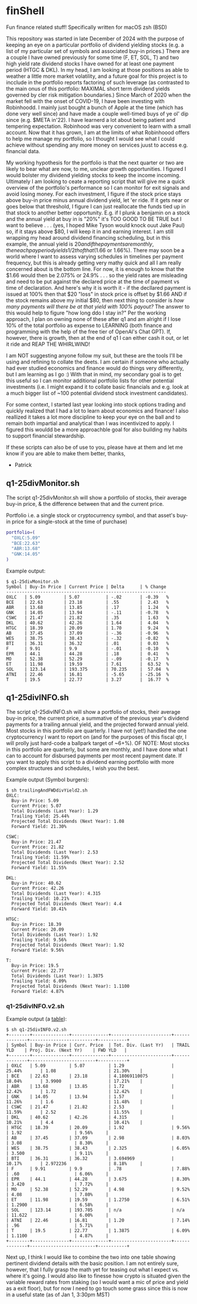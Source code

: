 # finShell
  Fun finance related stuff!  Specifically written for macOS zsh (BSD)

  This repository was started in late December of 2024 with the purpose of keeping an eye on a particular portfolio of dividend yielding stocks (e.g. a list of my particular set of symbols and associated buy-in prices.)  There are a couple I have owned previously for some time (F, ET, SOL, T) and two high yield rate dividend stocks I have owned for at least one payment period (HTGC & DKL).  In my head, I am looking at those positions as able to weather a little more market volatility, and a future goal for this project is to incclude in the portfolio reports factoring of such leverage (as contrasted to the main onus of this portfolio: MAXIMAL short term dividend yields governed by cler risk mitigation boundaries.) Since March of 2020 when the market fell with the onset of COVID-19, I have been investing with Robinhoodd.  I mainly just bought a bunch of Apple at the time (which has done very well since) and have made a couple well-timed buys of ye ol' dip since (e.g. $META in'22).  I have learnerd a lot about being patient and tempering expectation.  Robinhood was very convenient to learn with a small account.  Now that it has grown, I am at the limits of what Robinhoood offers to help me manage my portfolio, so I thought I would see what I could achieve without spending any more money on services juust to access e.g. financial data.

  My working hypothesis for the portfolio is that the next quarter or two are likely to bear what are now, to me, unclear growth opportunities.  I figured I would bolster my dividend yielding stocks to keep the income incoming.  Ultimately I am looking to ceate a reporting script that will give me a quick overview of the portfolio's performance so I can monitor for exit signals and avoid losing money.  For each investment, I figure if the stock price stays above buy-in price minus annual dividend yield, let 'er ride.  If it gets near or goes below that threshold, I figure I can just reallocate the funds tied up in that stock to another better opportunity.  E.g. if I plunk a benjamin on a stock and the annual yield at buy in is "20%" it's TOO GOOD TO BE TRUE but I want to believe . . . (yes, I hoped Mike Tyson would knock ouut Jake Paul) so, if it stays above $80, I will keep it in and earning interest.  I am still wrapping my head around dividend financing scheduling, but in this example, the annual yield is $20 and if the payments are monthly, then each pay period yields 1/2th of that ($1.66 or 1.66%).  There may soon be a world where I want to assess varying schedules in timelines per payment frequency, but this is already getting very mathy quick and all I am really concerned about is the bottom line.  For now, it is enough to know that the $1.66 would then be 2.075% or 24.9% . . . so the yield rates are misleading and need to be put against the declared price at the time of payment vs time of declaration.  And here's why it is worth it - if the decllared payment is issued at 100% then that $20 "loss" in stock price is offset by $1.66 AND if the stock remains above my initial $80, then next thing to consider is _how many payments will there be at that yield with 100% payout?_  The answer to this would help to figure "how long ddo I stay in?"  Per the working approach, I plan on owning none of these after q1 and am alright if I lose 10% of the total portfolio as expense to LEARNING (both finance and programming with the help of the free tier of OpenAI's Chat GPT).  If, however, there is growth, then at the end of q1 I can either cash it out, or let it ride and REAP THE WHIRLWIND!

  I am NOT suggesting anyone follow my suit, but these are the tools I'll be using and refining to collate the deets.  I am certain if someone who actually had ever studied economics and finance would do things very differently, but I am learning as I go :)  With that in mind, my secondary goal is to get this useful so I can monitor additional portfolio lists for other potential investments (i.e. I might expand it to collate basic financials and e.g. look at a much bigger list of ~100 potential dividend stock investment candidates).

  For some context, I started last year looking into stock options trading and quickly realized that I had a lot to learn about economics and finance!  I also reallized it takes a lot more discipline to keep your eye on the ball and to remain both impartial and analytical than I was incentivized to apply.  I figured this wouldd be a more approachble goal for also building my habits to support financial stewardship.

  If these scripts can also be of use to you, please have at them and let me know if you are able to make them better, thanks,
  - Patrick

## q1-25divMonitor.sh
The script q1-25divMonitor.sh will show a portfolio of stocks, their average buy-in price, & the difference between that and the current price.

Portfolio i.e. a single stock or cryptocurrency symbol, and that asset's buy-in price for a single-stock at the time of purchase)

```sh
portfolio=(
  "OXLC:5.09"
  "BCE:22.63"
  "ABR:13.68"
  "GNK:14.05"
)
```

Example output:
```term
$ q1-25divMonitor.sh
Symbol | Buy-In Price | Current Price | Delta      | % Change
-------------------------------------------------------------
OXLC   | 5.09         | 5.07          | -.02       | -0.39   %
BCE    | 22.63        | 23.18         | .55        |  2.43   %
ABR    | 13.68        | 13.85         | .17        |  1.24   %
GNK    | 14.05        | 13.94         | -.11       | -0.78   %
CSWC   | 21.47        | 21.82         | .35        |  1.63   %
DKL    | 40.62        | 42.26         | 1.64       |  4.04   %
HTGC   | 18.39        | 20.09         | 1.70       |  9.24   %
AB     | 37.45        | 37.09         | -.36       | -0.96   %
WES    | 38.75        | 38.43         | -.32       | -0.82   %
BTI    | 36.31        | 36.32         | .01        |  0.03   %
F      | 9.91         | 9.9           | -.01       | -0.10   %
EPR    | 44.1         | 44.28         | .18        |  0.41   %
MO     | 52.38        | 52.29         | -.09       | -0.17   %
ET     | 11.98        | 19.59         | 7.61       |  63.52  %
SOL    | 123.14       | 193.375       | 70.235     |  57.04  %
ATNI   | 22.46        | 16.81         | -5.65      | -25.16  %
T      | 19.5         | 22.77         | 3.27       |  16.77  %
```

## q1-25divINFO.sh
  The script q1-25divINFO.sh will show a portfolio of stocks, their average buy-in price, the current price, a summative of the previous year's dividend payments for a trailing annual yield, and the projected forward annual yield.  Most stocks in this portfolio are quarterly.  I have not (yet!) handled the one cryptocurrency I want to report on (and for the purposes of this fiscal qtr, I will prolly just hard-code a ballpark target of ~6+%).  OF NOTE: Most stocks in this portfolio are quarterly, but some are monthly, and I have done what I can to account for disbursed payments per most recent payment date.  If you want to apply this script to a dividend earning portfolio with more complex structures and schedules, I wish you the best.

Example output (Symbol burgers):
```term
$ sh trailingAndFWDdivYield2.sh
OXLC:
  Buy-in Price: 5.09
  Current Price: 5.07
  Total Dividends (Last Year): 1.29
  Trailing Yield: 25.44%
  Projected Total Dividends (Next Year): 1.08
  Forward Yield: 21.30%

CSWC:
  Buy-in Price: 21.47
  Current Price: 21.82
  Total Dividends (Last Year): 2.53
  Trailing Yield: 11.59%
  Projected Total Dividends (Next Year): 2.52
  Forward Yield: 11.55%

DKL:
  Buy-in Price: 40.62
  Current Price: 42.26
  Total Dividends (Last Year): 4.315
  Trailing Yield: 10.21%
  Projected Total Dividends (Next Year): 4.4
  Forward Yield: 10.41%

HTGC:
  Buy-in Price: 18.39
  Current Price: 20.09
  Total Dividends (Last Year): 1.92
  Trailing Yield: 9.56%
  Projected Total Dividends (Next Year): 1.92
  Forward Yield: 9.56%

T:
  Buy-in Price: 19.5
  Current Price: 22.77
  Total Dividends (Last Year): 1.3875
  Trailing Yield: 6.09%
  Projected Total Dividends (Next Year): 1.1100
  Forward Yield: 4.87%
```

### q1-25divINFO.v2.sh
Example output (a [table](https://youtu.be/dWOGbu5BcT0)):
```term
$ sh q1-25divINFO.v2.sh
+--------+--------------+--------------+-----------------------+--------------+-------------------------+-----------+
| Symbol | Buy-in Price | Curr. Price  | Tot. Div. (Last Yr)   | TRAIL YLD    | Proj. Div. (Next Yr)    | FWD YLD   |
+--------+--------------+--------------+-----------------------+--------------+-------------------------+-----------+
| OXLC   | 5.09         | 5.07         | 1.29                  | 25.44%       | 1.08                    | 21.30%    |
| BCE    | 22.63        | 23.18        | 4.18069110075         | 18.04%       | 3.9900                  | 17.21%    |
| ABR    | 13.68        | 13.85        | 1.72                  | 12.42%       | 1.72                    | 12.42%    |
| GNK    | 14.05        | 13.94        | 1.57                  | 11.26%       | 1.6                     | 11.48%    |
| CSWC   | 21.47        | 21.82        | 2.53                  | 11.59%       | 2.52                    | 11.55%    |
| DKL    | 40.62        | 42.26        | 4.315                 | 10.21%       | 4.4                     | 10.41%    |
| HTGC   | 18.39        | 20.09        | 1.92                  | 9.56%        | 1.92                    | 9.56%     |
| AB     | 37.45        | 37.09        | 2.98                  | 8.03%        | 3.08                    | 8.30%     |
| WES    | 38.75        | 38.43        | 2.325                 | 6.05%        | 3.500                   | 9.11%     |
| BTI    | 36.31        | 36.32        | 3.694969              | 10.17%       | 2.972236                | 8.18%     |
| F      | 9.91         | 9.9          | .78                   | 7.88%        | .60                     | 6.06%     |
| EPR    | 44.1         | 44.28        | 3.675                 | 8.30%        | 3.420                   | 7.72%     |
| MO     | 52.38        | 52.29        | 4.98                  | 9.52%        | 4.08                    | 7.80%     |
| ET     | 11.98        | 19.59        | 1.2750                | 6.51%        | 1.2900                  | 6.58%     |
| SOL    | 123.14       | 193.705      | n/a                   | n/a          | 11.622                  | 6.00%     |
| ATNI   | 22.46        | 16.81        | 1.20                  | 7.14%        | .96                     | 5.71%     |
| T      | 19.5         | 22.77        | 1.3875                | 6.09%        | 1.1100                  | 4.87%     |
+--------+--------------+--------------+-----------------------+--------------+-------------------------+-----------+
```

Next up, I think I would like to combine the two into one table showing pertinent dividend details with the basic position.  I am not entirely sure, however, that I fully grasp the math yet for teasing out what I expect vs. where it's going.  I would also like to finesse how crypto is situated given the variable reward rates from staking (so I would want a mic of price and yield as a exit floor), but for now I need to go touch some grass since this is now in a useful state (as of Jan 1, 3:30pm MST)
